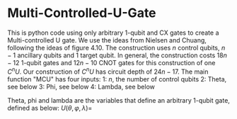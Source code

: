 # Multi-Controlled-U-Gate
This is python code using only arbitrary 1-qubit and CX gates to create a Multi-controlled U gate.
We use the ideas from Nielsen and Chuang, following the ideas of figure 4.10. 
The construction uses $n$ control qubits, $n-1$ ancillary qubits and $1$ target qubit.
In general, the construction costs $18n-12$ 1-qubit gates and $12n-10$ CNOT gates for this construction of one $C^n U$.
Our construction of $C^n U$ has circuit depth of $24n-17$.
The main function "MCU" has four inputs:
1: $n$, the number of control qubits
2: Theta, see below
3: Phi, see below
4: Lambda, see below

Theta, phi and lambda are the variables that define an arbitrary 1-qubit gate, defined as below:
$U(\theta, \varphi, \lambda)=$ 
```math \begin{bmatrix} \cos \left( \tfrac{\theta}{2} \right) & - e^{i \lambda} \sin \left( \tfrac{\theta}{2} \right) \\ e^{i \varphi} \sin \left( \tfrac{\theta}{2} \right) & e^{i (\varphi + \lambda)} \cos \left( \tfrac{\theta}{2} \right) \end{bmatrix}

